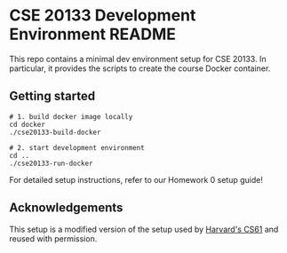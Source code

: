 # CSE 20133 Development Environment README

This repo contains a minimal dev environment setup for CSE 20133. In particular, it provides the scripts to create the course Docker container.

## Getting started

```
# 1. build docker image locally
cd docker
./cse20133-build-docker

# 2. start development environment
cd ..
./cse20133-run-docker
```

For detailed setup instructions, refer to our Homework 0 setup guide!

## Acknowledgements

This setup is a modified version of the setup used by
[Harvard's CS61](https://cs61.seas.harvard.edu/site/2021/) and reused
with permission.
